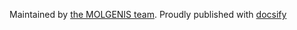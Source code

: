 Maintained by [the MOLGENIS team](https://molgenis.org). Proudly published with [docsify](https://docsify.js.io)